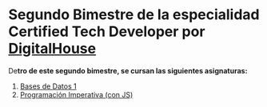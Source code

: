 # Segundo Bimestre de la especialidad **Certified Tech Developer** por [DigitalHouse](https://www.digitalhouse.com/productos/programacion/certified-tech-developer)

De**tro de este segundo bimestre, se cursan las siguientes asignaturas:**

1. [Bases de Datos 1](Bases_de_Datos_1/)
2. [Programación Imperativa (con JS)](ProgramacionImperativa/)